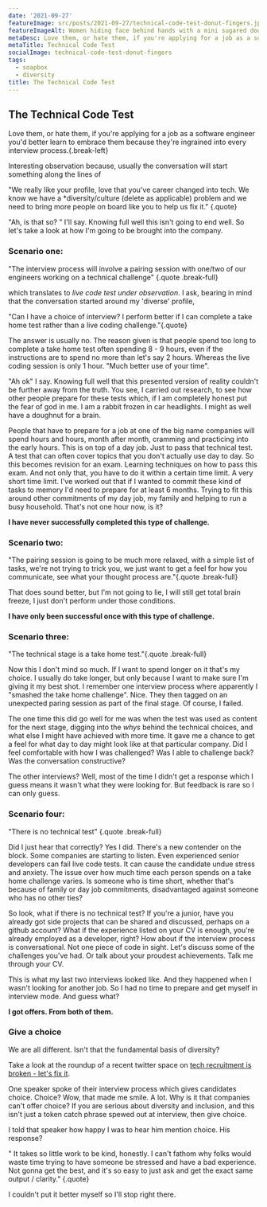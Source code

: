 ```yaml
---
date: '2021-09-27'
featureImage: src/posts/2021-09-27/technical-code-test-donut-fingers.jpg
featureImageAlt: Women hiding face behind hands with a mini sugared doughnut stuck on the end of each finger and thumb.
metaDesc: Love them, or hate them, if you're applying for a job as a software engineer you'd better learn to embrace them.
metaTitle: Technical Code Test
socialImage: technical-code-test-donut-fingers
tags:
  - soapbox
  - diversity
title: The Technical Code Test
---
```


## The Technical Code Test

Love them, or hate them, if you're applying for a job as a software engineer you'd better learn to embrace them because they're ingrained into every interview process.{.break-left}

Interesting observation because, usually the conversation will start something along the lines of

"We really like your profile, love that you've career changed into tech. We know we have a \*diversity/culture (delete as applicable) problem and we need to bring more people on board like you to help us fix it." {.quote}

"Ah, is that so? " I'll say. Knowing full well this isn't going to end well. So let's take a look at how I'm going to be brought into the company.

### Scenario one:

"The interview process will involve a pairing session with one/two of our engineers working on a technical challenge" {.quote .break-full}

which translates to <i>live code test under observation</i>. I ask, bearing in mind that the conversation started around my 'diverse' profile,

"Can I have a choice of interview? I perform better if I can complete a take home test rather than a live coding challenge."{.quote}

The answer is usually no. The reason given is that people spend too long to complete a take home test often spending 8 - 9 hours, even if the instructions are to spend no more than let's say 2 hours. Whereas the live coding session is only 1 hour. "Much better use of your time".

"Ah ok" I say. Knowing full well that this presented version of reality couldn't be further away from the truth. You see, I carried out research, to see how other people prepare for these tests which, if I am completely honest put the fear of god in me. I am a rabbit frozen in car headlights. I might as well have a doughnut for a brain.

People that have to prepare for a job at one of the big name companies will spend hours and hours, month after month, cramming and practicing into the early hours. This is on top of a day job. Just to pass that technical test. A test that can often cover topics that you don't actually use day to day. So this becomes revision for an exam. Learning techniques on how to pass this exam. And not only that, you have to do it within a certain time limit. A very short time limit. I've worked out that if I wanted to commit these kind of tasks to memory I'd need to prepare for at least 6 months. Trying to fit this around other commitments of my day job, my family and helping to run a busy household. That's not one hour now, is it?

<strong>I have never successfully completed this type of challenge.</strong>

### Scenario two:

"The pairing session is going to be much more relaxed, with a simple list of tasks, we're not trying to trick you, we just want to get a feel for how you communicate, see what your thought process are."{.quote .break-full}

That does sound better, but I'm not going to lie, I will still get total brain freeze, I just don't perform under those conditions.

<strong>I have only been successful once with this type of challenge.</strong>

### Scenario three:

"The technical stage is a take home test."{.quote .break-full}

Now this I don't mind so much. If I want to spend longer on it that's my choice. I usually do take longer, but only because I want to make sure I'm giving it my best shot. I remember one interview process where apparently I "smashed the take home challenge". Nice. They then tagged on an unexpected paring session as part of the final stage. Of course, I failed.

The one time this did go well for me was when the test was used as content for the next stage, digging into the <em>whys</em> behind the technical choices, and what else I might have achieved with more time. It gave me a chance to get a feel for what day to day might look like at that particular company. Did I feel comfortable with how I was challenged? Was I able to challenge back? Was the conversation constructive?

The other interviews? Well, most of the time I didn't get a response which I guess means it wasn't what they were looking for. But feedback is rare so I can only guess.

### Scenario four:

"There is no technical test" {.quote .break-full}

Did I just hear that correctly? Yes I did. There's a new contender on the block. Some companies are starting to listen. Even experienced senior developers can fail live code tests. It can cause the candidate undue stress and anxiety. The issue over how much time each person spends on a take home challenge varies. Is someone who is time short, whether that's because of family or day job commitments, disadvantaged against someone who has no other ties?

So look, what if there is no technical test? If you're a junior, have you already got side projects that can be shared and discussed, perhaps on a github account? What if the experience listed on your CV is enough, you're already employed as a developer, right? How about if the interview process is conversational. Not one piece of code in sight. Let's discuss some of the challenges you've had. Or talk about your proudest achievements. Talk me through your CV.

This is what my last two interviews looked like. And they happened when I wasn't looking for another job. So I had no time to prepare and get myself in interview mode. And guess what?

<strong>I got offers. From both of them.</strong>

### Give a choice

We are all different. Isn't that the fundamental basis of diversity?

Take a look at the roundup of a recent twitter space on <a href="https://twitter.com/AlexJonesax/status/1440665554436517898?s=20">tech recruitment is broken - let's fix it</a>.

One speaker spoke of their interview process which gives candidates choice. Choice? Wow, that made me smile. A lot. Why is it that companies can't offer choice? If you are serious about diversity and inclusion, and this isn't just a token catch phrase spewed out at interview, then give choice.

I told that speaker how happy I was to hear him mention choice. His response?

" It takes so little work to be kind, honestly. I can't fathom why folks would waste time trying to have someone be stressed and have a bad experience. Not gonna get the best, and it's so easy to just ask and get the exact same output / clarity." {.quote}

I couldn't put it better myself so I'll stop right there.
